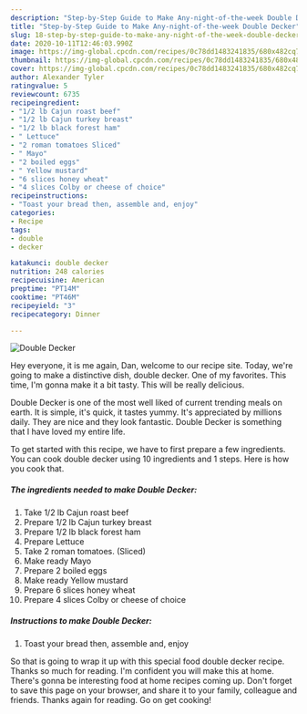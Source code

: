 ```yaml
---
description: "Step-by-Step Guide to Make Any-night-of-the-week Double Decker"
title: "Step-by-Step Guide to Make Any-night-of-the-week Double Decker"
slug: 18-step-by-step-guide-to-make-any-night-of-the-week-double-decker
date: 2020-10-11T12:46:03.990Z
image: https://img-global.cpcdn.com/recipes/0c78dd1483241835/680x482cq70/double-decker-recipe-main-photo.jpg
thumbnail: https://img-global.cpcdn.com/recipes/0c78dd1483241835/680x482cq70/double-decker-recipe-main-photo.jpg
cover: https://img-global.cpcdn.com/recipes/0c78dd1483241835/680x482cq70/double-decker-recipe-main-photo.jpg
author: Alexander Tyler
ratingvalue: 5
reviewcount: 6735
recipeingredient:
- "1/2 lb Cajun roast beef"
- "1/2 lb Cajun turkey breast"
- "1/2 lb black forest ham"
- " Lettuce"
- "2 roman tomatoes Sliced"
- " Mayo"
- "2 boiled eggs"
- " Yellow mustard"
- "6 slices honey wheat"
- "4 slices Colby or cheese of choice"
recipeinstructions:
- "Toast your bread then, assemble and, enjoy"
categories:
- Recipe
tags:
- double
- decker

katakunci: double decker 
nutrition: 248 calories
recipecuisine: American
preptime: "PT14M"
cooktime: "PT46M"
recipeyield: "3"
recipecategory: Dinner

---
```



![Double Decker](https://img-global.cpcdn.com/recipes/0c78dd1483241835/680x482cq70/double-decker-recipe-main-photo.jpg)

Hey everyone, it is me again, Dan, welcome to our recipe site. Today, we're going to make a distinctive dish, double decker. One of my favorites. This time, I'm gonna make it a bit tasty. This will be really delicious.

Double Decker is one of the most well liked of current trending meals on earth. It is simple, it's quick, it tastes yummy. It's appreciated by millions daily. They are nice and they look fantastic. Double Decker is something that I have loved my entire life.




To get started with this recipe, we have to first prepare a few ingredients. You can cook double decker using 10 ingredients and 1 steps. Here is how you cook that.

<!--inarticleads1-->

##### The ingredients needed to make Double Decker:

1. Take 1/2 lb Cajun roast beef
1. Prepare 1/2 lb Cajun turkey breast
1. Prepare 1/2 lb black forest ham
1. Prepare  Lettuce
1. Take 2 roman tomatoes. (Sliced)
1. Make ready  Mayo
1. Prepare 2 boiled eggs
1. Make ready  Yellow mustard
1. Prepare 6 slices honey wheat
1. Prepare 4 slices Colby or cheese of choice




<!--inarticleads2-->

##### Instructions to make Double Decker:

1. Toast your bread then, assemble and, enjoy




So that is going to wrap it up with this special food double decker recipe. Thanks so much for reading. I'm confident you will make this at home. There's gonna be interesting food at home recipes coming up. Don't forget to save this page on your browser, and share it to your family, colleague and friends. Thanks again for reading. Go on get cooking!
